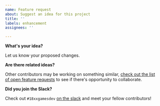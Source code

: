 ```yaml
---
name: Feature request
about: Suggest an idea for this project
title: ''
labels: enhancement
assignees: ''

---
```


**What's your idea?**

Let us know your proposed changes.

**Are there related ideas?**

Other contributors may be working on something similar, [check out the list of open feature requests](https://github.com/tobymao/18xx/issues?q=is%3Aopen+is%3Aissue+label%3Aenhancement) to see if there's opportunity to collaborate.

**Did you join the Slack?**

Check out `#18xxgamesdev` [on the slack](https://join.slack.com/t/18xxgames/shared_invite/zt-27imtsj2u-vussFAqtecmACsycjdsIhg) and meet your fellow contributors!
